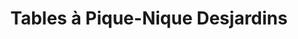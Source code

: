 ---
title: "Tables à Pique-Nique Desjardins"
url: /yamaska/tables-a-pique-nique-desjardins/
shop: Gartenmöbel
---